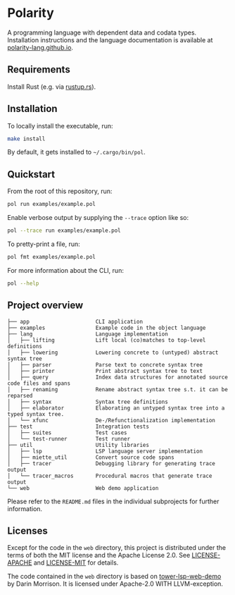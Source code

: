 # Polarity

A programming language with dependent data and codata types.
Installation instructions and the language documentation is available at [polarity-lang.github.io](https://polarity-lang.github.io/).

## Requirements

Install Rust (e.g. via [rustup.rs](https://rustup.rs/)).

## Installation

To locally install the executable, run:

```sh
make install
```

By default, it gets installed to `~/.cargo/bin/pol`.

## Quickstart

From the root of this repository, run:

```sh
pol run examples/example.pol
```

Enable verbose output by supplying the `--trace` option like so:

```sh
pol --trace run examples/example.pol
```

To pretty-print a file, run:

```sh
pol fmt examples/example.pol
```

For more information about the CLI, run:

```sh
pol --help
```

## Project overview

```text
├── app                     CLI application
├── examples                Example code in the object language
├── lang                    Language implementation
│   ├── lifting             Lift local (co)matches to top-level definitions
│   ├── lowering            Lowering concrete to (untyped) abstract syntax tree
│   ├── parser              Parse text to concrete syntax tree
│   ├── printer             Print abstract syntax tree to text
│   ├── query               Index data structures for annotated source code files and spans
│   ├── renaming            Rename abstract syntax tree s.t. it can be reparsed
│   ├── syntax              Syntax tree definitions
│   ├── elaborator          Elaborating an untyped syntax tree into a typed syntax tree.
│   └── xfunc               De-/Refunctionalization implementation
├── test                    Integration tests
│   ├── suites              Test cases
│   └── test-runner         Test runner
├── util                    Utility libraries
│   ├── lsp                 LSP language server implementation
│   ├── miette_util         Convert source code spans
│   ├── tracer              Debugging library for generating trace output
│   └── tracer_macros       Procedural macros that generate trace output
└── web                     Web demo application
```

Please refer to the `README.md` files in the individual subprojects for further information.


## Licenses

Except for the code in the `web` directory, this project is distributed under the terms of both the MIT license and the Apache License 2.0.
See [LICENSE-APACHE](LICENSE-APACHE) and [LICENSE-MIT](LICENSE-MIT) for details.

The code contained in the `web` directory is based on [tower-lsp-web-demo](https://github.com/silvanshade/tower-lsp-web-demo/) by Darin Morrison.
It is licensed under Apache-2.0 WITH LLVM-exception.
